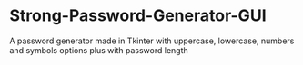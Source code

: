 # Strong-Password-Generator-GUI
A password generator made in Tkinter with uppercase, lowercase, numbers and symbols options plus with password length
